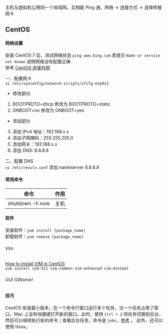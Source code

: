 主机与虚拟机公用同一个局域网，互相能 Ping 通，网络 -> 连接方式 -> 选择桥接网卡

## CentOS

#### 网络设置

安装 CentOS 7 后，测试网络状态 `ping www.bing.com` 若提示 `Name or service not known` 说明网络没有配置正确  
参考 [CentOS 连接外网](https://blog.csdn.net/ermaner666/article/details/87932853)

一、配置网卡  
`vi /etc/sysconfig/network-scripts/ifcfg-enp0s3`

- 修改部分

1. BOOTPROTO=dhcp 修改为 BOOTPROTO=static
2. ONBOOT=no 修改为 ONBOOT=yes

- 添加部分

3. 添加 IPv4 地址：192.168.x.x
4. 添加子网掩码：255.255.255.0
5. 添加网关：192.168.x.x
6. 添加 DNS: 8.8.8.8

二、配置 DNS  
`vi /etc/resolv.conf` 添加 nameserver 8.8.8.8

#### 常用命令

| 命令            | 作用 |
| --------------- | ---- |
| shutdown -h now | 关机 |

#### 软件

安装软件：`yum install [package_name]`  
卸载软件：`yum remove [package_name]`

###### Vim

[How to Install VIM in CentOS](http://apetec.com/linux/InstallVIM.htm)  
`yum install vim-X11 vim-common vim-enhanced vim-minimal`

###### GUI (GNome)

#### 技巧

CentOS 安装最小版本，在一个命令行窗口运行多个任务，当一个任务占用了窗口，Mac 上没有快捷键打开新的窗口。此时，使用 `Ctrl + Z` 将任务切换到后台，然后可以继续执行新的命令；查看后台任务，命令是 `jobs`，[参考](https://unix.stackexchange.com/questions/278692/linux-use-second-terminal-in-minimal-iso) 。 此外，还可以使用 tmux。
